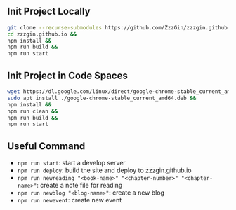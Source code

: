 ## Init Project Locally
```bash
git clone --recurse-submodules https://github.com/ZzzGin/zzzgin.github.io.git && 
cd zzzgin.github.io &&
npm install &&
npm run build &&
npm run start
```

## Init Project in Code Spaces
```bash
wget https://dl.google.com/linux/direct/google-chrome-stable_current_amd64.deb &&
sudo apt install ./google-chrome-stable_current_amd64.deb &&
npm install &&
npm run clean &&
npm run build &&
npm run start
```

## Useful Command 
* `npm run start`: start a develop server
* `npm run deploy`: build the site and deploy to zzzgin.github.io
* `npm run newreading "<book-name>" "<chapter-number>" "<chapter-name>"`: create a note file for reading
* `npm run newblog "<blog-name>"`: create a new blog
* `npm run newevent`: create new event
